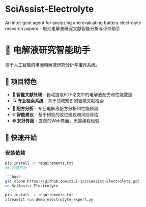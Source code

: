 # SciAssist-Electrolyte
An intelligent agent for analyzing and evaluating battery electrolyte research papers - 电池电解液研究文献智能分析与评价助手

# 🔋 电解液研究智能助手

基于人工智能的电池电解液研究分析与推荐系统。

## 🎯 项目特色

- **📄 智能文献处理** - 自动提取PDF论文中的电解液配方和性能数据
- **🔍 专业检索系统** - 基于领域知识的智能文献检索
- **🧪 配方分析** - 专业电解液配方分析和性能预测
- **💡 智能建议** - 基于研究的改进建议和风险评估
- **🌐 友好界面** - 直观的Web界面，无需编程经验

## 🚀 快速开始

### 安装依赖

```bash
pip install -r requirements.txt
## 快速开始

```bash
git clone https://github.com/xzLi-1/SciAssist-Electrolyte.git
cd SciAssist-Electrolyte

pip install -r requirements.txt
streamlit run demo_electrolyte_expert.py
